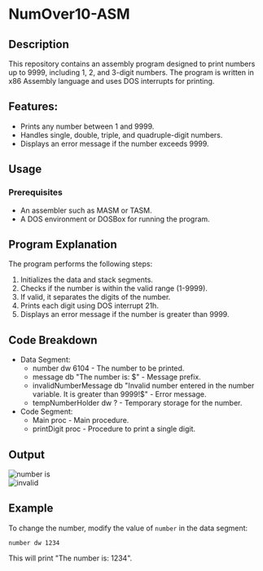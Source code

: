 # NumOver10-ASM
## Description
This repository contains an assembly program designed to print numbers up to 9999, including 1, 2, and 3-digit numbers. The program is written in x86 Assembly language and uses DOS interrupts for printing.
## Features:
- Prints any number between 1 and 9999.
- Handles single, double, triple, and quadruple-digit numbers.
- Displays an error message if the number exceeds 9999.
## Usage
### Prerequisites
- An assembler such as MASM or TASM.
- A DOS environment or DOSBox for running the program.
## Program Explanation
The program performs the following steps:
1. Initializes the data and stack segments.
2. Checks if the number is within the valid range (1-9999).
3. If valid, it separates the digits of the number.
4. Prints each digit using DOS interrupt 21h.
5. Displays an error message if the number is greater than 9999.
## Code Breakdown
- Data Segment:
  - number dw 6104 - The number to be printed.
  - message db "The number is: $" - Message prefix.
  - invalidNumberMessage db "Invalid number entered in the number variable. It is greater than 9999!$" - Error message.
  - tempNumberHolder dw ? - Temporary storage for the number.
- Code Segment:
  - Main proc - Main procedure.
  - printDigit proc - Procedure to print a single digit.
## Output
![number is](https://github.com/user-attachments/assets/b4f5fbb3-d58e-425a-a191-8764a5494dcb)<br/>
![invalid](https://github.com/user-attachments/assets/cf875148-19fb-4737-99f8-a047f5ebd6e9)
## Example
To change the number, modify the value of `number` in the data segment:
```
number dw 1234
```
This will print "The number is: 1234".
